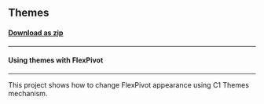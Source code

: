 ## Themes
#### [Download as zip](https://minhaskamal.github.io/DownGit/#/home?url=https://github.com/GrapeCity/ComponentOne-WinForms-Samples/tree/master/NetFramework\FlexPivot\CS\Themes)
____
#### Using themes with FlexPivot
____
This project shows how to change FlexPivot appearance using C1 Themes mechanism. 